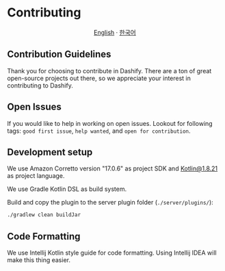 # Contributing

<p align="center"><a href="https://github.com/MC-Dashify/plugin/blob/master/CONTRIBUTING.md">English</a> · <a href="https://github.com/MC-Dashify/plugin/blob/master/.github/documents/CONTRIBUTING.ko_KR.md">한국어</a></p>

## Contribution Guidelines

Thank you for choosing to contribute in Dashify. There are a ton of great open-source projects out there, so we
appreciate your interest in contributing to Dashify.

## Open Issues

If you would like to help in working on open issues. Lookout for following tags: `good first issue`, `help wanted`,
and `open for contribution`.

## Development setup

We use Amazon Corretto version "17.0.6" as project SDK and Kotlin@1.8.21 as project language.

We use Gradle Kotlin DSL as build system.

Build and copy the plugin to the server plugin folder (`./server/plugins/`):

```bash
./gradlew clean buildJar
```

## Code Formatting

We use Intellij Kotlin style guide
for code formatting. Using Intellij IDEA will make this thing easier.